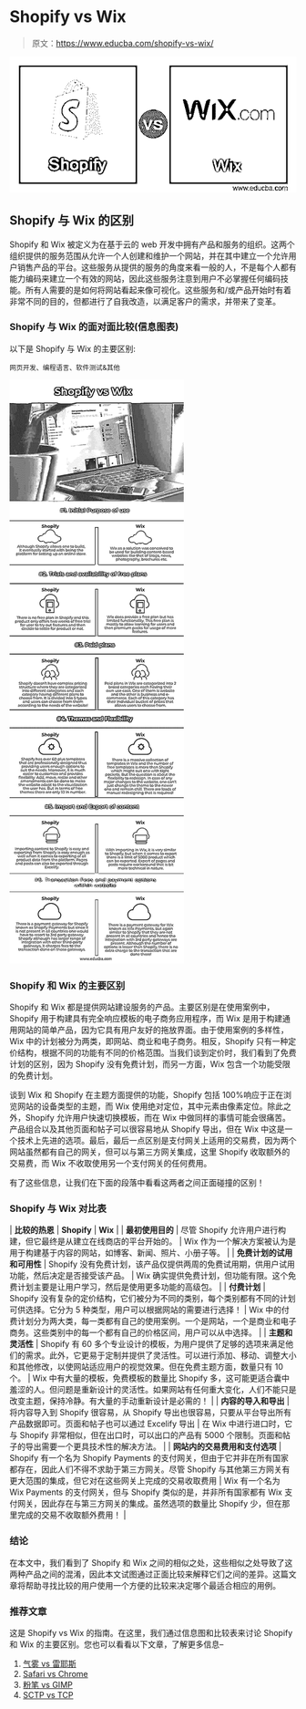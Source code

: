 # Shopify vs Wix

> 原文：<https://www.educba.com/shopify-vs-wix/>

![Shopify vs Wix](img/11405ce126f49972932aa26806c74fed.png)



## Shopify 与 Wix 的区别

Shopify 和 Wix 被定义为在基于云的 web 开发中拥有产品和服务的组织。这两个组织提供的服务范围从允许一个人创建和维护一个网站，并在其中建立一个允许用户销售产品的平台。这些服务从提供的服务的角度来看一般的人，不是每个人都有能力编码来建立一个有效的网站，因此这些服务注意到用户不必掌握任何编码技能。所有人需要的是如何将网站看起来像可视化。这些服务和/或产品开始时有着非常不同的目的，但都进行了自我改造，以满足客户的需求，并带来了变革。

### Shopify 与 Wix 的面对面比较(信息图表)

以下是 Shopify 与 Wix 的主要区别:

<small>网页开发、编程语言、软件测试&其他</small>

![Shopify-vs-Wix-info](img/95d51ca064113025b162611dfe91f793.png)



### Shopify 和 Wix 的主要区别

Shopify 和 Wix 都是提供网站建设服务的产品。主要区别是在使用案例中，Shopify 用于构建具有完全响应模板的电子商务应用程序，而 Wix 是用于构建通用网站的简单产品，因为它具有用户友好的拖放界面。由于使用案例的多样性，Wix 中的计划被分为两类，即网站、商业和电子商务。相反，Shopify 只有一种定价结构，根据不同的功能有不同的价格范围。当我们谈到定价时，我们看到了免费计划的区别，因为 Shopify 没有免费计划，而另一方面，Wix 包含一个功能受限的免费计划。

谈到 Wix 和 Shopify 在主题方面提供的功能，Shopify 包括 100%响应于正在浏览网站的设备类型的主题，而 Wix 使用绝对定位，其中元素由像素定位。除此之外，Shopify 允许用户快速切换模板，而在 Wix 中做同样的事情可能会很痛苦。产品组合以及其他页面和帖子可以很容易地从 Shopify 导出，但在 Wix 中这是一个技术上先进的选项。最后，最后一点区别是支付网关上适用的交易费，因为两个网站虽然都有自己的网关，但可以与第三方网关集成，这里 Shopify 收取额外的交易费，而 Wix 不收取使用另一个支付网关的任何费用。

有了这些信息，让我们在下面的段落中看看这两者之间正面碰撞的区别！

### Shopify 与 Wix 对比表

| **比较的热恩** | **Shopify** | **Wix** |
| **最初使用目的** | 尽管 Shopify 允许用户进行构建，但它最终是从建立在线商店的平台开始的。 | Wix 作为一个解决方案被认为是用于构建基于内容的网站，如博客、新闻、照片、小册子等。 |
| **免费计划的试用和可用性** | Shopify 没有免费计划，该产品仅提供两周的免费试用期，供用户试用功能，然后决定是否接受该产品。 | Wix 确实提供免费计划，但功能有限。这个免费计划主要是让用户学习，然后是使用更多功能的高级包。 |
| **付费计划** | Shopify 没有复杂的定价结构，它们被分为不同的类别，每个类别都有不同的计划可供选择。它分为 5 种类型，用户可以根据网站的需要进行选择！ | Wix 中的付费计划分为两大类，每一类都有自己的使用案例。一个是网站，一个是商业和电子商务。这些类别中的每一个都有自己的价格区间，用户可以从中选择。 |
| **主题和灵活性** | Shopify 有 60 多个专业设计的模板，为用户提供了足够的选项来满足他们的需求。此外，它更易于定制并提供了灵活性。可以进行添加、移动、调整大小和其他修改，以使网站适应用户的视觉效果。但在免费主题方面，数量只有 10 个。 | Wix 中有大量的模板，免费模板的数量比 Shopify 多，这可能更适合囊中羞涩的人。但问题是重新设计的灵活性。如果网站有任何重大变化，人们不能只是改变主题，保持冷静。有大量的手动重新设计是必需的！ |
| **内容的导入和导出** | 将内容导入到 Shopify 很容易，从 Shopify 导出也很容易，只要从平台导出所有产品数据即可。页面和帖子也可以通过 Excelify 导出 | 在 Wix 中进行进口时，它与 Shopify 非常相似，但在出口时，可以出口的产品有 5000 个限制。页面和帖子的导出需要一个更具技术性的解决方法。 |
| **网站内的交易费用和支付选项** | Shopify 有一个名为 Shopify Payments 的支付网关，但由于它并非在所有国家都存在，因此人们不得不求助于第三方网关。尽管 Shopify 与其他第三方网关有更大范围的集成，但它对在这些网关上完成的交易收取费用 | Wix 有一个名为 Wix Payments 的支付网关，但与 Shopify 类似的是，并非所有国家都有 Wix 支付网关，因此存在与第三方网关的集成。虽然选项的数量比 Shopify 少，但在那里完成的交易不收取额外费用！ |

### 结论

在本文中，我们看到了 Shopify 和 Wix 之间的相似之处，这些相似之处导致了这两种产品之间的混淆，因此本文试图通过正面比较来解释它们之间的差异。这篇文章将帮助寻找比较的用户使用一个方便的比较来决定哪个最适合相应的用例。

### 推荐文章

这是 Shopify vs Wix 的指南。在这里，我们通过信息图和比较表来讨论 Shopify 和 Wix 的主要区别。您也可以看看以下文章，了解更多信息–

1.  [气雾 vs 雷耶斯](https://www.educba.com/aerospike-vs-redis/)
2.  [Safari vs Chrome](https://www.educba.com/safari-vs-chrome/)
3.  [粉笔 vs GIMP](https://www.educba.com/krita-vs-gimp/)
4.  [SCTP vs TCP](https://www.educba.com/sctp-vs-tcp/)





